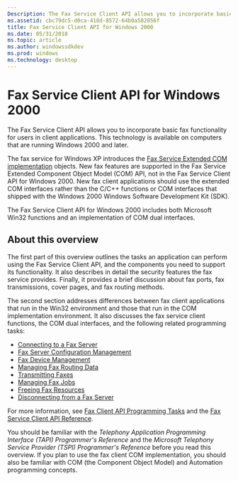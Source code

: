 ```yaml
---
Description: The Fax Service Client API allows you to incorporate basic fax functionality for users in client applications. This technology is available on computers that are running Windows 2000 and later.
ms.assetid: cbc79dc5-d0ca-418d-8572-64b0a582056f
title: Fax Service Client API for Windows 2000
ms.date: 05/31/2018
ms.topic: article
ms.author: windowssdkdev
ms.prod: windows
ms.technology: desktop
---
```


# Fax Service Client API for Windows 2000

The Fax Service Client API allows you to incorporate basic fax functionality for users in client applications. This technology is available on computers that are running Windows 2000 and later.

The fax service for Windows XP introduces the [Fax Service Extended COM implementation](-mfax-about-the-fax-service-extended-com-api.md) objects. New fax features are supported in the Fax Service Extended Component Object Model (COM) API, not in the Fax Service Client API for Windows 2000. New fax client applications should use the extended COM interfaces rather than the C/C++ functions or COM interfaces that shipped with the Windows 2000 Windows Software Development Kit (SDK).

The Fax Service Client API for Windows 2000 includes both Microsoft Win32 functions and an implementation of COM dual interfaces.

## About this overview

The first part of this overview outlines the tasks an application can perform using the Fax Service Client API, and the components you need to support its functionality. It also describes in detail the security features the fax service provides. Finally, it provides a brief discussion about fax ports, fax transmissions, cover pages, and fax routing methods.

The second section addresses differences between fax client applications that run in the Win32 environment and those that run in the COM implementation environment. It also discusses the fax service client functions, the COM dual interfaces, and the following related programming tasks:

-   [Connecting to a Fax Server](-mfax-connecting-to-a-fax-server.md)
-   [Fax Server Configuration Management](-mfax-fax-server-configuration-management.md)
-   [Fax Device Management](-mfax-fax-device-management.md)
-   [Managing Fax Routing Data](-mfax-managing-fax-routing-data.md)
-   [Transmitting Faxes](-mfax-transmitting-faxes.md)
-   [Managing Fax Jobs](-mfax-managing-fax-jobs.md)
-   [Freeing Fax Resources](-mfax-freeing-fax-resources.md)
-   [Disconnecting from a Fax Server](-mfax-disconnecting-from-a-fax-server.md)

For more information, see [Fax Client API Programming Tasks](-mfax-fax-client-api-programming-tasks.md) and the [Fax Service Client API Reference](-mfax-fax-service-client-api-reference.md).

You should be familiar with the *Telephony Application Programming Interface (TAPI) Programmer's Reference* and the *Microsoft Telephony Service Provider (TSPI) Programmer's Reference* before you read this overview. If you plan to use the fax client COM implementation, you should also be familiar with COM (the Component Object Model) and Automation programming concepts.

 

 



